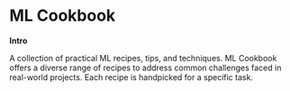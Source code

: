 # ML Cookbook

**Intro**

A collection of practical ML recipes, tips, and techniques.
ML Cookbook offers a diverse range of recipes to address common challenges faced in real-world projects. Each recipe is handpicked for a specific task.
